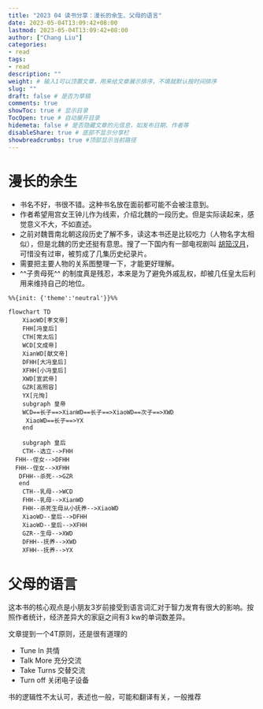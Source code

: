 ```yaml
---
title: "2023 04 读书分享：漫长的余生、父母的语言"
date: 2023-05-04T13:09:42+08:00
lastmod: 2023-05-04T13:09:42+08:00
author: ["Chang Liu"]
categories: 
- read
tags: 
- read
description: ""
weight: # 输入1可以顶置文章，用来给文章展示排序，不填就默认按时间排序
slug: ""
draft: false # 是否为草稿
comments: true
showToc: true # 显示目录
TocOpen: true # 自动展开目录
hidemeta: false # 是否隐藏文章的元信息，如发布日期、作者等
disableShare: true # 底部不显示分享栏
showbreadcrumbs: true #顶部显示当前路径
---
```


# 漫长的余生

- 书名不好，书很不错。这种书名放在面前都可能不会被注意到。
- 作者希望用宫女王钟儿作为线索，介绍北魏的一段历史。但是实际读起来，感觉意义不大，不如直述。
- 之前对魏晋南北朝这段历史了解不多，读这本书还是比较吃力（人物名字太相似），但是北魏的历史还挺有意思。搜了一下国内有一部电视剧叫 [胡笳汉月](http://www.baidu.com/link?url=akjxbWw6ixiptByKVDLG2VIBI_yUExzjgByrhypkvDc1HDzHfrUvnCVa_-IS9LxsXC2D4auS8y8hPGs2NxFNrgyfiqw1Rxtx6HaL9jhK9d1R6pnMtCqOm1RQ5WSLPqrU)，可惜没有过审，被剪成了几集历史纪录片。
- 需要把主要人物的关系图整理一下，才能更好理解。
- ^^子贵母死^^ 的制度真是残忍，本来是为了避免外戚乱权，却被几任皇太后利用来维持自己的地位。

``` mermaid
%%{init: {'theme':'neutral'}}%%

flowchart TD
    XiaoWD[孝文帝]
    FHH[冯皇后]
    CTH[常太后]
    WCD[文成帝]
    XianWD[献文帝]
    DFHH[大冯皇后]
    XFHH[小冯皇后]
    XWD[宣武帝]
    GZR[高照容]
    YX[元恂]
    subgraph 皇帝
    WCD==长子==>XianWD==长子==>XiaoWD==次子==>XWD
     XiaoWD==长子==>YX
    end
     
    subgraph 皇后
    CTH--选立-->FHH
  FHH--侄女-->DFHH
  FHH--侄女-->XFHH
   DFHH--杀死-->GZR
   end
    CTH--乳母-->WCD
    FHH--乳母-->XianWD
    FHH--杀死生母从小抚养-->XiaoWD
    XiaoWD--皇后-->DFHH
    XiaoWD--皇后-->XFHH
    GZR--生母-->XWD
    DFHH--抚养-->XWD
    XFHH--抚养-->YX
```

# 父母的语言

这本书的核心观点是小朋友3岁前接受到语言词汇对于智力发育有很大的影响。按照作者统计，经济差异大的家庭之间有3 kw的单词数差异。

文章提到一个4T原则，还是很有道理的

* Tune In 共情
* Talk More 充分交流
* Take Turns 交替交流
* Turn off 关闭电子设备

书的逻辑性不太认可，表述也一般，可能和翻译有关，一般推荐
